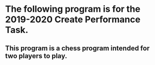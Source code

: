 # The following program is for the 2019-2020 Create Performance Task.
## This program is a chess program intended for two players to play. 
